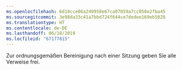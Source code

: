 ```yaml
---
ms.openlocfilehash: 6d18cce06a249958e67ca07859a7cc058e2fba45
ms.sourcegitcommit: 3e98da33c41a7bbd724f644ce7dedee169eb5028
ms.translationtype: HT
ms.contentlocale: de-DE
ms.lasthandoff: 06/18/2019
ms.locfileid: "67177815"
---
```

Zur ordnungsgemäßen Bereinigung nach einer Sitzung geben Sie alle Verweise frei.
